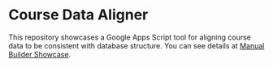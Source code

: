# Course Data Aligner
This repository showcases a Google Apps Script tool for aligning course data to be consistent with database structure. You can see details at [Manual Builder Showcase](https://tsato21.github.io/scripts-showcase/gas-tools/each-tool/course-data-aligner).
